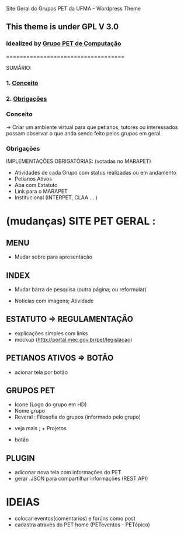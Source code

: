 Site Geral do Grupos PET da UFMA - Wordpress Theme
## This theme is under GPL V 3.0 
### Idealized by [Grupo PET de Computação](petcompufma2015@gmail.com)
===================================

SUMÁRIO:
### 1. [Conceito](#Conceito)
### 2. [Obrigações](#Obrigações)


### Conceito
  -> Criar um ambiente virtual para que petianos, tutores ou interessados possam observar o que anda sendo feito pelos grupos em geral.


### Obrigações
  IMPLEMENTAÇÕES OBRIGATÓRIAS: (votadas no MARAPET)
  - Atividades de cada Grupo com status realizadas ou em andamento
  - Petianos Ativos
  - Aba com Estatuto
  - Link para o MARAPET
  - Institucional (INTERPET, CLAA ... )

# (mudanças) SITE PET GERAL :
## MENU 
  - Mudar sobre para apresentação 

## INDEX
  - Mudar barra de pesquisa (outra página; ou reformular)
  + Notícias com imagens; Atividade
    
## ESTATUTO => REGULAMENTAÇÃO
  + explicações simples com links
  + mockup (http://portal.mec.gov.br/pet/legislacao)

## PETIANOS ATIVOS => BOTÂO 
  - acionar tela por botão

## GRUPOS PET 
  + Icone (Logo do grupo em HD)
  + Nome grupo
  + Reveral : Filosofia do grupos (informado pelo grupo)
  - veja mais ; + Projetos
  + botão 

## PLUGIN
  + adiconar nova tela com informações do PET
  + gerar .JSON para compartilhar informações (REST API)

# IDEIAS 
  + colocar eventos(comentarios) e forúns como post
  + cadastra através do PET home (PETeventos - PETópico)